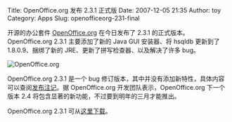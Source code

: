 Title: OpenOffice.org 发布 2.3.1 正式版
Date: 2007-12-05 21:35
Author: toy
Category: Apps
Slug: openofficeorg-231-final

开源的办公套件 [OpenOffice.org](http://www.openoffice.org/) 在今日发布了
2.3.1 的正式版本。OpenOffice.org 2.3.1 主要添加了新的 Java GUI
安装器、将 hsqldb 更新到了 1.8.0.9、捆绑了新的
JRE、更新了拼写检查器、以及解决了许多 bug。

![OpenOffice.org](http://i.linuxtoy.org/i/2007/12/openoffice.org.png)

OpenOffice.org 2.3.1 是一个 bug
修订版本，其中并没有添加新特性，具体内容可以查阅[发布注记](http://development.openoffice.org/releases/2.3.1.html)。据
OpenOffice.org 开发团队表示，OpenOffice.org 下一个版本 2.4
将包含显著的新功能，不过要到明年的三月才能推出。

OpenOffice.org 2.3.1
可从[这里下载](http://download.openoffice.org/2.3.1/index.html)。
